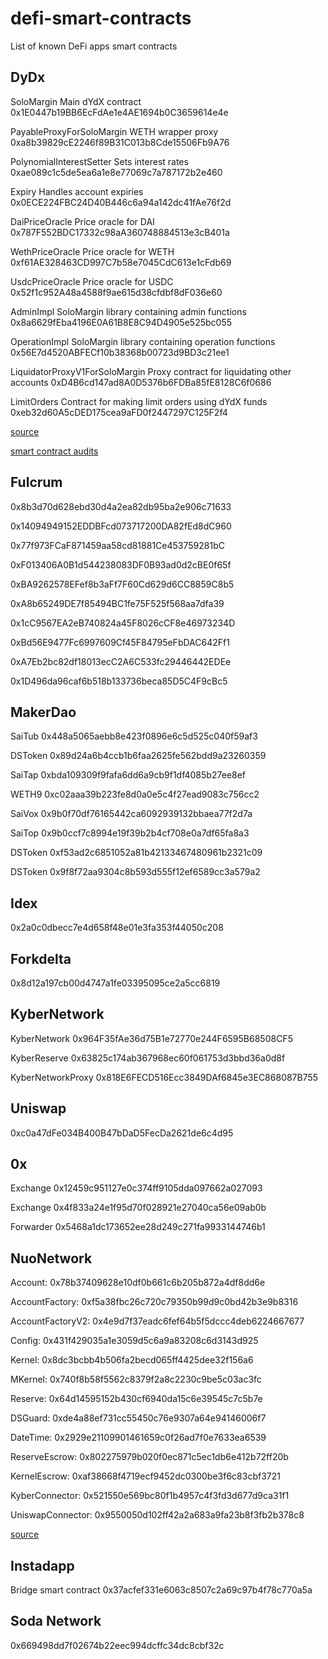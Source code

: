 # defi-smart-contracts
List of known DeFi apps smart contracts 

## DyDx 

SoloMargin	Main dYdX contract	0x1E0447b19BB6EcFdAe1e4AE1694b0C3659614e4e

PayableProxyForSoloMargin	WETH wrapper proxy	0xa8b39829cE2246f89B31C013b8Cde15506Fb9A76

PolynomialInterestSetter	Sets interest rates	0xae089c1c5de5ea6a1e8e77069c7a787172b2e460

Expiry	Handles account expiries	0x0ECE224FBC24D40B446c6a94a142dc41fAe76f2d

DaiPriceOracle	Price oracle for DAI	0x787F552BDC17332c98aA360748884513e3cB401a

WethPriceOracle	Price oracle for WETH	0xf61AE328463CD997C7b58e7045CdC613e1cFdb69

UsdcPriceOracle	Price oracle for USDC	0x52f1c952A48a4588f9ae615d38cfdbf8dF036e60

AdminImpl	SoloMargin library containing admin functions	0x8a6629fEba4196E0A61B8E8C94D4905e525bc055

OperationImpl	SoloMargin library containing operation functions	0x56E7d4520ABFECf10b38368b00723d9BD3c21ee1

LiquidatorProxyV1ForSoloMargin	Proxy contract for liquidating other accounts	0xD4B6cd147ad8A0D5376b6FDBa85fE8128C6f0686

LimitOrders	Contract for making limit orders using dYdX funds	0xeb32d60A5cDED175cea9aFD0f2447297C125F2f4

[source](https://docs.dydx.exchange/#/contracts)

[smart contract audits](https://help.dydx.exchange/en/articles/2906504-how-can-i-trust-that-my-funds-are-safe) 

## Fulcrum 

0x8b3d70d628ebd30d4a2ea82db95ba2e906c71633

0x14094949152EDDBFcd073717200DA82fEd8dC960

0x77f973FCaF871459aa58cd81881Ce453759281bC

0xF013406A0B1d544238083DF0B93ad0d2cBE0f65f

0xBA9262578EFef8b3aFf7F60Cd629d6CC8859C8b5

0xA8b65249DE7f85494BC1fe75F525f568aa7dfa39

0x1cC9567EA2eB740824a45F8026cCF8e46973234D

0xBd56E9477Fc6997609Cf45F84795eFbDAC642Ff1

0xA7Eb2bc82df18013ecC2A6C533fc29446442EDEe

0x1D496da96caf6b518b133736beca85D5C4F9cBc5

## MakerDao 

SaiTub
0x448a5065aebb8e423f0896e6c5d525c040f59af3

DSToken
0x89d24a6b4ccb1b6faa2625fe562bdd9a23260359

SaiTap
0xbda109309f9fafa6dd6a9cb9f1df4085b27ee8ef

WETH9
0xc02aaa39b223fe8d0a0e5c4f27ead9083c756cc2

SaiVox
0x9b0f70df76165442ca6092939132bbaea77f2d7a

SaiTop
0x9b0ccf7c8994e19f39b2b4cf708e0a7df65fa8a3

DSToken
0xf53ad2c6851052a81b42133467480961b2321c09

DSToken
0x9f8f72aa9304c8b593d555f12ef6589cc3a579a2 

## Idex 
0x2a0c0dbecc7e4d658f48e01e3fa353f44050c208 

## Forkdelta 

0x8d12a197cb00d4747a1fe03395095ce2a5cc6819 

## KyberNetwork 

KyberNetwork
0x964F35fAe36d75B1e72770e244F6595B68508CF5

KyberReserve
0x63825c174ab367968ec60f061753d3bbd36a0d8f

KyberNetworkProxy
0x818E6FECD516Ecc3849DAf6845e3EC868087B755

## Uniswap 

0xc0a47dFe034B400B47bDaD5FecDa2621de6c4d95
 
## 0x

Exchange
0x12459c951127e0c374ff9105dda097662a027093

Exchange
0x4f833a24e1f95d70f028921e27040ca56e09ab0b

Forwarder
0x5468a1dc173652ee28d249c271fa9933144746b1 

## NuoNetwork 

Account: 0x78b37409628e10df0b661c6b205b872a4df8dd6e

AccountFactory: 0xf5a38fbc26c720c79350b99d9c0bd42b3e9b8316

AccountFactoryV2: 0x4e9d7f37eadc6fef64b5f5dccc4deb6224667677

Config: 0x431f429035a1e3059d5c6a9a83208c6d3143d925

Kernel: 0x8dc3bcbb4b506fa2becd065ff4425dee32f156a6

MKernel: 0x740f8b58f5562c8379f2a8c2230c9be5c03ac3fc

Reserve: 0x64d14595152b430cf6940da15c6e39545c7c5b7e

DSGuard: 0xde4a88ef731cc55450c76e9307a64e94146006f7

DateTime: 0x2929e21109901461659c0f26ad7f0e7633ea6539

ReserveEscrow: 0x802275979b020f0ec871c5ec1db6e412b72ff20b

KernelEscrow: 0xaf38668f4719ecf9452dc0300be3f6c83cbf3721

KyberConnector: 0x521550e569bc80f1b4957c4f3fd3d677d9ca31f1

UniswapConnector: 0x9550050d102ff42a2a683a9fa23b8f3fb2b378c8

[source](https://github.com/NuoNetwork/nuo-audited-contracts)

## Instadapp 

Bridge smart contract 0x37acfef331e6063c8507c2a69c97b4f78c770a5a

## Soda Network

0x669498dd7f02674b22eec994dcffc34dc8cbf32c

